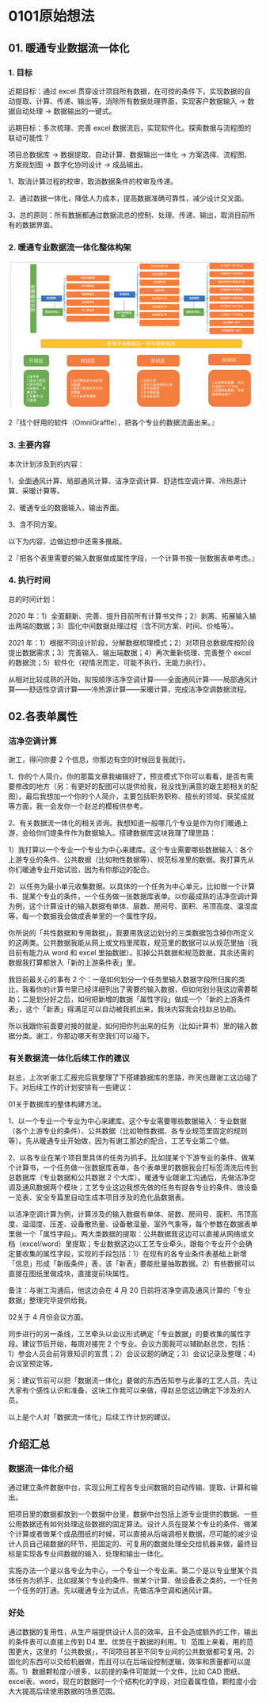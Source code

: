 # 0101原始想法

## 01. 暖通专业数据流一体化

### 1. 目标 

近期目标：通过 excel 贯穿设计项目所有数据，在可控的条件下，实现数据的自动提取、计算、传递、输出等，消除所有数据处理界面，实现客户数据输入 → 数据自动处理 → 数据输出的一键式。 

远期目标：多次梳理、完善 excel 数据流后，实现软件化。探索数据与流程图的联动可能性？

项目总数据库 → 数据提取、自动计算、数据输出一体化 → 方案选择、流程图、方案规划图 → 数字化协同设计 → 成品输出。

1、取消计算过程的校审，取消数据条件的校审及传递。

2、通过数据一体化，降低人力成本，提高数据准确可靠性，减少设计交叉面。

3、总的原则：所有数据都通过数据流总的控制、处理、传递、输出，取消目前所有的数据界面。

### 2. 暖通专业数据流一体化整体构架

![](./res/2020001.png)

2『找个好用的软件（OmniGraffle），把各个专业的数据流画出来。』

### 3. 主要内容 

本次计划涉及到的内容： 

1、全面通风计算、局部通风计算、洁净空调计算、舒适性空调计算、冷热源计算、采暖计算等。

2、暖通专业的数据输入、输出界面。 

3、含不同方案。

以下为内容，边做边想中还需多推敲。

2『把各个表里需要的输入数据做成属性字段，一个计算书按一张数据表单考虑。』

### 4. 执行时间

总的时间计划：

2020 年：1）全面翻新、完善、提升目前所有计算书文件；2）剥离、拓展输入输出两端的数据；3）固化中间数据处理过程（含不同方案、时间、价格等）。

2021 年：1）根据不同设计阶段，分解数据梳理模式；2）对项目总数据库按阶段提出数据需求；3）完善输入、输出端数据；4）再次重新梳理、完善整个 excel 的数据流；5）软件化（视情况而定，可能不执行，无能力执行）。

从相对比较成熟的开始，拟按顺序洁净空调计算——全面通风计算——局部通风计算——舒适性空调计算——冷热源计算——采暖计算，完成洁净空调数据流程。

## 02.各表单属性

### 洁净空调计算

谢工，得问你要 2 个信息，你那边有空的时候回复我就行。

1、你的个人简介。你的那篇文章我编辑好了，预览模式下你可以看看，是否有需要修改的地方（另：有更好的配图可以提供给我，我没找到满意的跟主题相关的配图）。最后我想加一个你的个人简介，主要包括职务职称、擅长的领域、获奖成就等方面，我一会发你一个赵总的模板供参考。

2、有关数据流一体化的相关咨询。我想知道一般哪几个专业是作为你们暖通上游，会给你们提条件作为数据输入。搭建数据库这块我理了理思路：

1）我打算以一个专业一个专业为中心来建库。这个专业需要哪些数据输入：各个上游专业的条件、公共数据（比如物性数据等）、规范标准里的数据。我打算先从你们暖通专业开始试验，因为有你那边的配合。

2）以任务为最小单元收集数据。以具体的一个任务为中心单元，比如做一个计算书、提某个专业的条件，一个任务做一张数据库表单。以你最成熟的洁净空调计算为例，这个计算设计的输入数据有单体、层数、房间号、面积、吊顶高度、温湿度等，每一个数据我会做成表单里的一个属性字段。

你所说的「共性数据和专用数据」，我要用我这边划分的三类数据包含掉你所定义的这两类。公共数据我能从网上或文档里爬取，规范里的数据可以从规范里抽（我目前有能力从 word 和 excel 里抽数据）。扣掉公共数据和规范数据，其余还需的数据我打算都放入「新的上游条件表」里。

我目前最关心的事有 2 个：一是如何划分一个任务里输入数据字段所归属的类比，我看你的计算书里已经详细列出了需要的输入数据，但如何划分我这边需要帮助；二是划分好之后，如何把新增的数据「属性字段」做成一个「新的上游条件表」，这个「新表」得满足可以自动被我抓出来，我块内容我会找赵总协助。

所以我跟你前面要对接的就是，如何把你列出来的任务（比如计算书）里的输入数据分类。谢工，你那边哪天有空我们可以碰下。

### 有关数据流一体化后续工作的建议

赵总，上次听谢工汇报完后我整理了下搭建数据库的思路，昨天也跟谢工这边碰了下。对后续工作的计划安排有一些建议：

01关于数据库的整体构建方法。

1、以一个专业一个专业为中心来建库。这个专业需要哪些数据输入：专业数据（各个上游专业的条件）、公共数据（比如物性数据、各专业规范里固定的规则等）。先从暖通专业开始做，因为有谢工那边的配合，工艺专业第二个做。

2、以各专业在某个项目里具体的任务为抓手。比如提某个下游专业的条件、做某个计算书，一个任务做一张数据库表单，各个表单里的数据我会打标签清洗后传到总数据库（专业数据和公共数据 2 个大库）。暖通专业跟谢工沟通后，先做洁净空调及通风数据两个模块；工艺专业这边我想先做的任务有提各专业的条件、做设备一览表、安全专篇里自动生成本项目涉及的危化品数据表。

以洁净空调计算为例，计算涉及的输入数据有单体、层数、房间号、面积、吊顶高度、温湿度、压差、设备散热量、设备散湿量、室外气象等，每个参数在数据表单里做一个「属性字段」。两大类数据的提取：公共数据我这边可以直接从网络或文档（excel/word）里提取；专业数据这边以工艺专业牵头，跟每个专业开个会确定要收集的属性字段，实现的手段包括：1）在现有的各专业条件表基础上新增「信息」形成「新版条件」表，该「新表」要能批量抽取数据。2）有些数据可以直接在图纸里做成块，直接提前块属性。

备注：与谢工沟通后，他这边会在 4 月 20 日前将洁净空调及通风计算的「专业数据」整理完毕提供给我。

02关于 4 月份会议方面。

同步进行的另一条线，工艺牵头以会议形式确定「专业数据」的要收集的属性字段。建议节后开始，每周对接完 2 个专业。会议方面我可以辅助赵总您，包括：1）参会人员会前背景知识的宣贯；2）会议议题的确定；3）会议记录及整理；4）会议室预定等。

另：建议节前可以把「数据流一体化」要做的东西告知参与此事的工艺人员，先让大家有个感性认识和准备，这块工作我可以来做，得赵总您这边确定下涉及的人员。

以上是个人对「数据流一体化」后续工作计划的建议。

## 介绍汇总

### 数据流一体化介绍

通过建立条件数据中台，实现公用工程各专业间数据的自动传输、提取、计算和输出。

把项目里的数据都放到一个数据中台里，数据中台包括上游专业提供的数据、一些公用数据还有如何处理这些数据的固定算法。设计人员在提某个专业的条件、做某个计算或者做某个成品图纸的时候，可以直接从后端调相关数据，尽可能的减少设计人员自己输数据的环节，把固定的、可复用的数据处理全交给机器来做，最终目标是实现各专业间数据的输入、处理和输出一体化。

实施办法一个是以各专业为中心，一个专业一个专业来。第二个是以专业里某个具体任务为抓手，比如提某个专业的条件、做某个计算、做设备表之类的，一个任务一个任务的打通。先以暖通专业为试点，先做洁净空调和通风计算。

### 好处

通过数据的复用性，从生产端提供设计人员的效率。且不会造成额外的工作，输出的条件表可以直接上传到 D4 里。优势在于数据的利用。1）范围上来看，用的范围更大，这里的「公共数据」，不同项目甚至不同专业间的公共数据都可复用。2）固化的东西可以交给机器做，而且可以在后端设控制逻辑，效率和质量都可以提高。1）数据颗粒度小很多，以前提的条件可能就一个文件，比如 CAD 图纸、excel表、word，现在的数据时一个个结构化的字段，对应着属性值，颗粒度小会大大提高后续使用数据的场景范围。
